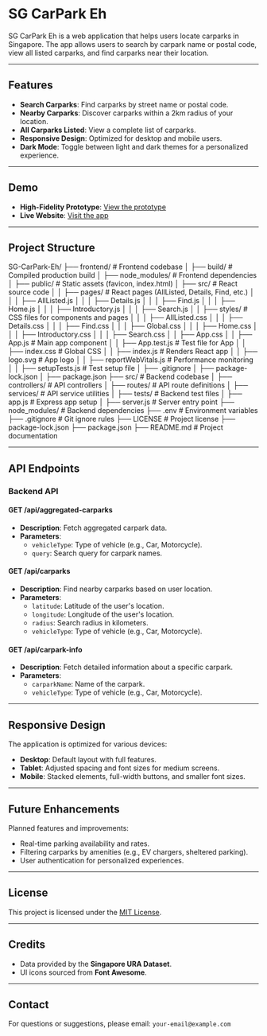 # SG CarPark Eh

SG CarPark Eh is a web application that helps users locate carparks in Singapore. The app allows users to search by carpark name or postal code, view all listed carparks, and find carparks near their location.

---

## Features

- **Search Carparks**: Find carparks by street name or postal code.
- **Nearby Carparks**: Discover carparks within a 2km radius of your location.
- **All Carparks Listed**: View a complete list of carparks.
- **Responsive Design**: Optimized for desktop and mobile users.
- **Dark Mode**: Toggle between light and dark themes for a personalized experience.

---

## Demo

- **High-Fidelity Prototype**: [View the prototype](your-hifi-prototype-link)
- **Live Website**: [Visit the app](your-website-link)

---

## Project Structure

SG-CarPark-Eh/
├── frontend/                   # Frontend codebase
│   ├── build/                  # Compiled production build
│   ├── node_modules/           # Frontend dependencies
│   ├── public/                 # Static assets (favicon, index.html)
│   ├── src/                    # React source code
│   │   ├── pages/              # React pages (AllListed, Details, Find, etc.)
│   │   │   ├── AllListed.js
│   │   │   ├── Details.js
│   │   │   ├── Find.js
│   │   │   ├── Home.js
│   │   │   ├── Introductory.js
│   │   │   ├── Search.js
│   │   ├── styles/             # CSS files for components and pages
│   │   │   ├── AllListed.css
│   │   │   ├── Details.css
│   │   │   ├── Find.css
│   │   │   ├── Global.css
│   │   │   ├── Home.css
│   │   │   ├── Introductory.css
│   │   │   ├── Search.css
│   │   ├── App.css
│   │   ├── App.js              # Main app component
│   │   ├── App.test.js         # Test file for App
│   │   ├── index.css           # Global CSS
│   │   ├── index.js            # Renders React app
│   │   ├── logo.svg            # App logo
│   │   ├── reportWebVitals.js  # Performance monitoring
│   │   ├── setupTests.js       # Test setup file
│   ├── .gitignore
│   ├── package-lock.json
│   ├── package.json
├── src/                        # Backend codebase
│   ├── controllers/            # API controllers
│   ├── routes/                 # API route definitions
│   ├── services/               # API service utilities
│   ├── tests/                  # Backend test files
│   ├── app.js                  # Express app setup
│   ├── server.js               # Server entry point
├── node_modules/               # Backend dependencies
├── .env                        # Environment variables
├── .gitignore                  # Git ignore rules
├── LICENSE                     # Project license
├── package-lock.json
├── package.json
├── README.md                   # Project documentation


---

## API Endpoints

### Backend API

#### **GET /api/aggregated-carparks**
- **Description**: Fetch aggregated carpark data.
- **Parameters**:
  - `vehicleType`: Type of vehicle (e.g., Car, Motorcycle).
  - `query`: Search query for carpark names.

#### **GET /api/carparks**
- **Description**: Find nearby carparks based on user location.
- **Parameters**:
  - `latitude`: Latitude of the user's location.
  - `longitude`: Longitude of the user's location.
  - `radius`: Search radius in kilometers.
  - `vehicleType`: Type of vehicle (e.g., Car, Motorcycle).

#### **GET /api/carpark-info**
- **Description**: Fetch detailed information about a specific carpark.
- **Parameters**:
  - `carparkName`: Name of the carpark.
  - `vehicleType`: Type of vehicle (e.g., Car, Motorcycle).

---

## Responsive Design

The application is optimized for various devices:

- **Desktop**: Default layout with full features.
- **Tablet**: Adjusted spacing and font sizes for medium screens.
- **Mobile**: Stacked elements, full-width buttons, and smaller font sizes.

---

## Future Enhancements

Planned features and improvements:

- Real-time parking availability and rates.
- Filtering carparks by amenities (e.g., EV chargers, sheltered parking).
- User authentication for personalized experiences.

---

## License

This project is licensed under the [MIT License](LICENSE).

---

## Credits

- Data provided by the **Singapore URA Dataset**.
- UI icons sourced from **Font Awesome**.

---

## Contact

For questions or suggestions, please email: `your-email@example.com`
